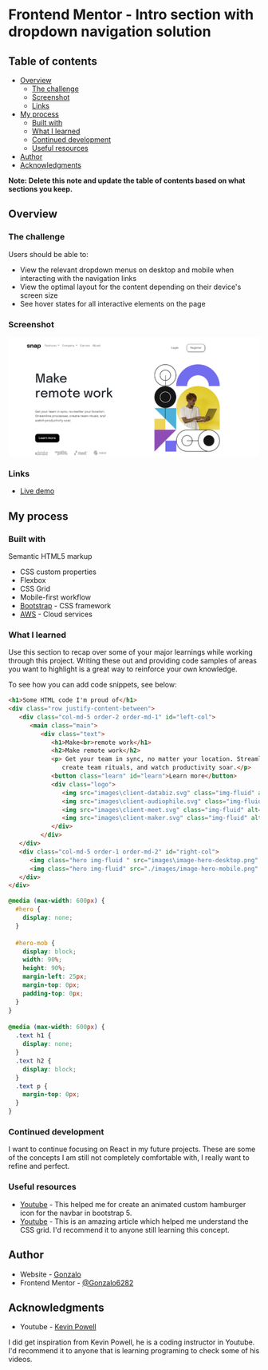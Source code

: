 # Frontend Mentor - Intro section with dropdown navigation solution

## Table of contents

- [Overview](#overview)
  - [The challenge](#the-challenge)
  - [Screenshot](#screenshot)
  - [Links](#links)
- [My process](#my-process)
  - [Built with](#built-with)
  - [What I learned](#what-i-learned)
  - [Continued development](#continued-development)
  - [Useful resources](#useful-resources)
- [Author](#author)
- [Acknowledgments](#acknowledgments)

**Note: Delete this note and update the table of contents based on what sections you keep.**

## Overview

### The challenge

Users should be able to:

- View the relevant dropdown menus on desktop and mobile when interacting with the navigation links
- View the optimal layout for the content depending on their device's screen size
- See hover states for all interactive elements on the page

### Screenshot

![This is an image](1.png)

### Links

- [Live demo](https://gonzalo6282.github.io/)

## My process

### Built with

Semantic HTML5 markup

- CSS custom properties
- Flexbox
- CSS Grid
- Mobile-first workflow
- [Bootstrap](https://getbootstrap.com/) - CSS framework
- [AWS](https://signin.aws.amazon.com/) - Cloud services

### What I learned

Use this section to recap over some of your major learnings while working through this project. Writing these out and providing code samples of areas you want to highlight is a great way to reinforce your own knowledge.

To see how you can add code snippets, see below:

```html
<h1>Some HTML code I'm proud of</h1>
<div class="row justify-content-between">
   <div class="col-md-5 order-2 order-md-1" id="left-col">
      <main class="main">
         <div class="text">
            <h1>Make<br>remote work</h1>
            <h2>Make remote work</h2>
            <p> Get your team in sync, no matter your location. Streamline processes,
               create team rituals, and watch productivity soar.</p>
            <button class="learn" id="learn">Learn more</button>
            <div class="logo">
               <img src="images\client-databiz.svg" class="img-fluid" alt="">
               <img src="images\client-audiophile.svg" class="img-fluid" alt="">
               <img src="images\client-meet.svg" class="img-fluid" alt="">
               <img src="images\client-maker.svg" class="img-fluid" alt="">
            </div>
         </div>
   </div>
   <div class="col-md-5 order-1 order-md-2" id="right-col">
      <img class="hero img-fluid " src="images\image-hero-desktop.png" id="hero" alt="">
      <img class="hero img-fluid" src="./images/image-hero-mobile.png" id="hero-mob" alt="">
   </div>
</div>
```

```css
@media (max-width: 600px) {
  #hero {
    display: none;
  }

  #hero-mob {
    display: block;
    width: 90%;
    height: 90%;
    margin-left: 25px;
    margin-top: 0px;
    padding-top: 0px;
  }
}

@media (max-width: 600px) {
  .text h1 {
    display: none;
  }
  .text h2 {
    display: block;
  }
  .text p {
    margin-top: 0px;
  }
}
```

### Continued development

I want to continue focusing on React in my future projects. These are some of the concepts I am still not completely comfortable with, I really want to refine and perfect.

### Useful resources

- [Youtube](https://youtu.be/_MrShB9fh7U) - This helped me for create an animated custom hamburger icon for the navbar in bootstrap 5.
- [Youtube](https://youtu.be/rg7Fvvl3taU) - This is an amazing article which helped me understand the CSS grid. I'd recommend it to anyone still learning this concept.

## Author

- Website - [Gonzalo](http://gpena.co.uk)
- Frontend Mentor - [@Gonzalo6282](https://www.frontendmentor.io/profile/yourusername)

## Acknowledgments

- Youtube - [Kevin Powell](https://www.youtube.com/kepowob)

I did get inspiration from Kevin Powell, he is a coding instructor in Youtube. I'd recommend it to anyone that is learning programing to check some of his videos.

